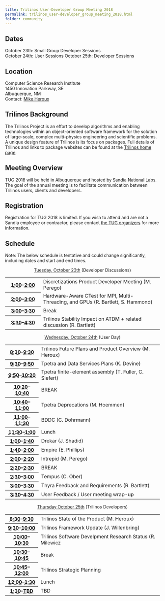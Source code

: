 ```yaml
---
title: Trilinos User-Developer Group Meeting 2018
permalink: trilinos_user-developer_group_meeting_2018.html
folder: community
---
```

  
## Dates

October 23th: Small Group Developer Sessions  
October 24th: User Sessions
October 25th: Developer Sessions  

## Location

Computer Science Research Institute  
1450 Innovation Parkway, SE  
Albuquerque, NM  
Contact: [Mike Heroux](mailto:maherou@sandia.gov)

## Trilinos Background

The Trilinos Project is an effort to develop algorithms and enabling technologies within an object-oriented software framework 
for the solution of large-scale, complex multi-physics engineering and scientific problems. 
A unique design feature of Trilinos is its focus on packages. 
Full details of Trilinos and links to package websites can be found at the [Trilinos home page](http://trilinos.org/ "Trilinos Home Page").

## Meeting Overview

TUG 2018 will be held in Albuquerque and hosted by Sandia National Labs. 
The goal of the annual meeting is to facilitate communication between Trilinos users, clients and developers.

## Registration

Registration for TUG 2018 is limited.
If you wish to attend and are not a Sandia employee or contractor, please contact [the TUG organizers](mailto:trilinos-help@software.sandia.gov) for more information. 
<!--Registration for eligible attendees is [now available](https://docs.google.com/forms/d/e/1FAIpQLSdcDiCzxCdQ7hebcqvKCybdrzCcfJGMXmT4ADkUXd9uJ1cnFA/viewform?usp=sf_link).-->

## Schedule

Note: The below schedule is tentative and could change significantly, including dates and start and end times.

<p style="text-align: center;"><span style="text-decoration: underline;">Tuesday, October 23th</span> (Developer Discussions)</p>

<table summary="Timetable">
<tbody>
<tr>
<th id="time-1" axis="time"><abbr title="2011-11-01T08:30:00">1:00</abbr>–<abbr title="2011-11-01T09:30:00">2:00</abbr></th>
<td headers="time-1 location-1">
<div>Discretizations Product Developer Meeting (M. Perego)</div>
</td>
</tr>
<tr>
<th id="time-1" axis="time" width="23%"><abbr title="2011-10-31T13:00:00">2:00</abbr>–<abbr title="2011-10-31T17:15:00">3:00</abbr></th>
<td headers="time-1 location-1">Hardware-Aware CTest for MPI, Multi-Threading, and GPUs (R. Bartlett, S. Hammond)</td>
</tr>
<tr>
<th id="time-1" axis="time" width="23%"><abbr title="2011-10-31T13:00:00">3:00</abbr>–<abbr title="2011-10-31T17:15:00">3:30</abbr></th>
<td headers="time-1 location-1">Break</td>
</tr>
<tr>
<th id="time-1" axis="time" width="23%"><abbr title="2011-10-31T13:00:00">3:30</abbr>–<abbr title="2011-10-31T17:15:00">4:30</abbr></th>
<td headers="time-1 location-1">Trilinos Stability Impact on ATDM + related discussion (R. Bartlett)</td>
</tr>
</tbody>
</table>

<p style="text-align: center;"><span style="text-decoration: underline;">Wednesday, October 24th</span> (User Day)</p>

<table summary="Timetable">
<tbody>

<tr>
<th id="time-2" axis="time"><abbr title="2011-11-01T09:30:00">8:30</abbr>–<abbr title="2011-11-01T09:45:00">9:30</abbr></th>
<td headers="time-2 location-1">Trilinos Future Plans and Product Overview (M. Heroux)</td>
</tr>
<tr>
<th id="time-1" axis="time"><abbr title="2011-11-01T08:30:00">9:30</abbr>–<abbr title="2011-11-01T09:30:00">9:50</abbr></th> 
<td headers="time-1 location-1">Tpetra and Data Services Plans (K. Devine)</td>
</tr>
<tr>
<th id="time-2" axis="time"><abbr title="2011-11-01T09:30:00">9:50</abbr>–<abbr title="2011-11-01T09:45:00">10:20</abbr></th>
<td headers="time-2 location-1">Tpetra finite-element assembly (T. Fuller, C. Siefert)</td>
</tr>
<tr>
<th id="time-1" axis="time"><abbr title="2011-11-01T08:30:00">10:20</abbr>–<abbr title="2011-11-01T09:30:00">10:40</abbr></th> 
<td headers="time-1 location-1">BREAK</td>
</tr>
<tr>
<th id="time-1" axis="time"><abbr title="2011-11-01T08:30:00">10:40</abbr>–<abbr title="2011-11-01T09:30:00">11:00</abbr></th> 
<td headers="time-1 location-1">Tpetra Deprecations (M. Hoemmen)</td>
</tr>
<tr>
<th id="time-1" axis="time"><abbr title="2011-11-01T08:30:00">11:00</abbr>–<abbr title="2011-11-01T09:30:00">11:30</abbr></th> 
<td headers="time-1 location-1">BDDC (C. Dohrmann)</td>
</tr>
<tr>
<th id="time-1" axis="time"><abbr title="2011-11-01T08:30:00">11:30</abbr>–<abbr title="2011-11-01T09:30:00">1:00</abbr></th> 
<td headers="time-1 location-1">Lunch</td>
</tr>
<tr>
<th id="time-1" axis="time"><abbr title="2011-11-01T08:30:00">1:00</abbr>–<abbr title="2011-11-01T09:30:00">1:40</abbr></th> 
<td headers="time-1 location-1">Drekar (J. Shadid)</td>
</tr>
<tr>
<th id="time-1" axis="time"><abbr title="2011-11-01T08:30:00">1:40</abbr>–<abbr title="2011-11-01T09:30:00">2:00</abbr></th> 
<td headers="time-1 location-1">Empire (E. Phillips)</td>
</tr>
<tr>
<th id="time-1" axis="time"><abbr title="2011-11-01T08:30:00">2:00</abbr>–<abbr title="2011-11-01T09:30:00">2:20</abbr></th> 
<td headers="time-1 location-1">Intrepid (M. Perego)</td>
</tr>
<tr>
<th id="time-1" axis="time"><abbr title="2011-11-01T08:30:00">2:20</abbr>–<abbr title="2011-11-01T09:30:00">2:30</abbr></th> 
<td headers="time-1 location-1">BREAK</td>
</tr>
<tr>
<th id="time-1" axis="time"><abbr title="2011-11-01T08:30:00">2:30</abbr>–<abbr title="2011-11-01T09:30:00">3:00</abbr></th> 
<td headers="time-1 location-1">Tempus (C. Ober)</td>
</tr>
<tr>
<th id="time-1" axis="time"><abbr title="2011-11-01T08:30:00">3:00</abbr>–<abbr title="2011-11-01T09:30:00">3:30</abbr></th> 
<td headers="time-1 location-1">Thyra Feedback and Requirements (R. Bartlett)</td>
</tr>
<tr>
<th id="time-1" axis="time"><abbr title="2011-11-01T08:30:00">3:30</abbr>–<abbr title="2011-11-01T09:30:00">4:30</abbr></th> 
<td headers="time-1 location-1">User Feedback / User meeting wrap-up</td>
</tr>
</tbody>
</table>
<p style="text-align: center;"><span style="text-decoration: underline;">Thursday October 25th</span> (Trilinos Developers)</p>
<table summary="Timetable">
<tbody>
<tr>
<th id="time-1" axis="time"><abbr title="2011-11-01T08:30:00">8:30</abbr>–<abbr title="2011-11-01T09:30:00">9:30</abbr></th> 
<td headers="time-1 location-1">Trilinos State of the Product (M. Heroux)</td>
</tr>
<tr>
<th id="time-1" axis="time"><abbr title="2011-11-01T08:30:00">9:30</abbr>–<abbr title="2011-11-01T09:30:00">10:00</abbr></th> 
<td headers="time-1 location-1">Trilinos Framework Update (J. Willenbring)</td>
</tr>
<tr>
<th id="time-1" axis="time"><abbr title="2011-11-01T08:30:00">10:00</abbr>–<abbr title="2011-11-01T09:30:00">10:30</abbr></th> 
<td headers="time-1 location-1">Trilinos Software Develpment Research Status (R. Milewicz</td>
</tr>
<tr>
<th id="time-1" axis="time"><abbr title="2011-11-01T08:30:00">10:30</abbr>–<abbr title="2011-11-01T09:30:00">10:45</abbr></th> 
<td headers="time-1 location-1">Break</td>
</tr>
<tr>
<th id="time-1" axis="time"><abbr title="2011-11-01T08:30:00">10:45</abbr>–<abbr title="2011-11-01T09:30:00">12:00</abbr></th> 
<td headers="time-1 location-1">Trilinos Strategic Planning</td>
</tr>
<tr>
<th id="time-1" axis="time"><abbr title="2011-11-01T08:30:00">12:00</abbr>–<abbr title="2011-11-01T09:30:00">1:30</abbr></th> 
<td headers="time-1 location-1">Lunch</td>
</tr>
<tr>
<th id="time-1" axis="time"><abbr title="2011-11-01T08:30:00">1:30</abbr>–<abbr title="2011-11-01T09:30:00">TBD</abbr></th> 
<td headers="time-1 location-1">TBD</td>
</tr>
</tbody>
</table>

